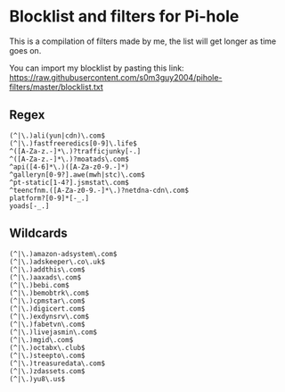 # Blocklist and filters for Pi-hole

This is a compilation of filters made by me, the list will get longer as time goes on.

You can import my blocklist by pasting this link: https://raw.githubusercontent.com/s0m3guy2004/pihole-filters/master/blocklist.txt
## Regex
```
(^|\.)ali(yun|cdn)\.com$
(^|\.)fastfreeredics[0-9]\.life$
^([A-Za-z.-]*\.)?trafficjunky[-.]
^([A-Za-z.-]*\.)?moatads\.com$
^api([4-6]*\.)([A-Za-z0-9.-]*)
^galleryn[0-9?].awe(mwh|stc)\.com$
^pt-static[1-4?].jsmstat\.com$
^teencfnm.([A-Za-z0-9.-]*\.)?netdna-cdn\.com$
platform?[0-9]*[-_.]
yoads[-_.]
```
## Wildcards
```
(^|\.)amazon-adsystem\.com$
(^|\.)adskeeper\.co\.uk$
(^|\.)addthis\.com$
(^|\.)aaxads\.com$
(^|\.)bebi.com$
(^|\.)bemobtrk\.com$
(^|\.)cpmstar\.com$
(^|\.)digicert.com$
(^|\.)exdynsrv\.com$
(^|\.)fabetvn\.com$
(^|\.)livejasmin\.com$
(^|\.)mgid\.com$
(^|\.)octabx\.club$
(^|\.)steepto\.com$
(^|\.)treasuredata\.com$
(^|\.)zdassets.com$
(^|\.)yu8\.us$
```
